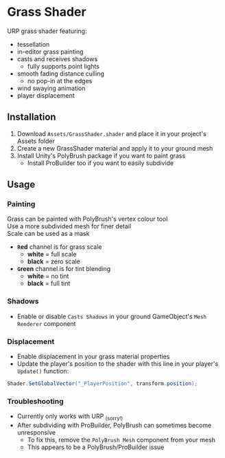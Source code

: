 # Grass Shader
URP grass shader featuring:
 - tessellation
 - in-editor grass painting
 - casts and receives shadows
 	- fully supports point lights
 - smooth fading distance culling
 	- no pop-in at the edges
 - wind swaying animation
 - player displacement

## Installation
1. Download `Assets/GrassShader.shader` and place it in your project's Assets folder
2. Create a new GrassShader material and apply it to your ground mesh
3. Install Unity's PolyBrush package if you want to paint grass
    - Install ProBuilder too if you want to easily subdivide

## Usage
### Painting
Grass can be painted with PolyBrush's vertex colour tool  
Use a more subdivided mesh for finer detail  
Scale can be used as a mask

- **`R`ed** channel is for grass scale
  - **white** = full scale
  - **black** = zero scale
- **`G`reen** channel is for tint blending
  - **white** = no tint
  - **black** = full tint

### Shadows
- Enable or disable `Casts Shadows` in your ground GameObject's `Mesh Renderer` component

### Displacement
- Enable displacement in your grass material properties
- Update the player's position to the shader with this line in your player's `Update()` function:
```cs
Shader.SetGlobalVector("_PlayerPosition", transform.position);
```

### Troubleshooting
- Currently only works with URP <sub>(sorry!)</sub>
- After subdividing with ProBuilder, PolyBrush can sometimes become unresponsive
  - To fix this, remove the `PolyBrush Mesh` component from your mesh
  - This appears to be a PolyBrush/ProBuilder issue
